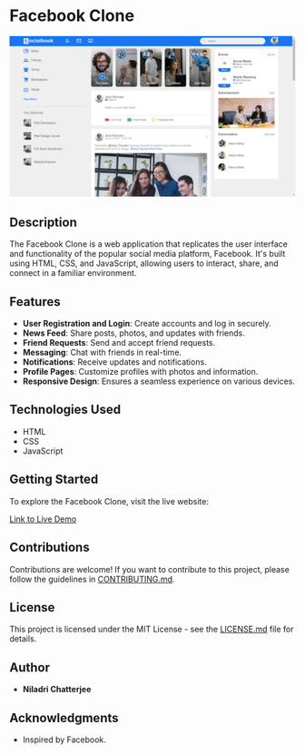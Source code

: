 # Facebook Clone

<img src="https://github.com/niladri-1/Facebook-clone/blob/main/images/Demo.png">


## Description

The Facebook Clone is a web application that replicates the user interface and functionality of the popular social media platform, Facebook. It's built using HTML, CSS, and JavaScript, allowing users to interact, share, and connect in a familiar environment.

## Features

- **User Registration and Login**: Create accounts and log in securely.
- **News Feed**: Share posts, photos, and updates with friends.
- **Friend Requests**: Send and accept friend requests.
- **Messaging**: Chat with friends in real-time.
- **Notifications**: Receive updates and notifications.
- **Profile Pages**: Customize profiles with photos and information.
- **Responsive Design**: Ensures a seamless experience on various devices.

## Technologies Used

- HTML
- CSS
- JavaScript

## Getting Started

To explore the Facebook Clone, visit the live website:

[Link to Live Demo](https://your-demo-url.com)

## Contributions

Contributions are welcome! If you want to contribute to this project, please follow the guidelines in [CONTRIBUTING.md](CONTRIBUTING.md).

## License

This project is licensed under the MIT License - see the [LICENSE.md](LICENSE.md) file for details.

## Author

- **Niladri Chatterjee**

## Acknowledgments

- Inspired by Facebook.
